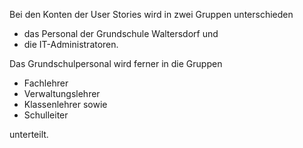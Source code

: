 Bei den Konten der User Stories wird in zwei Gruppen unterschieden

* das Personal der Grundschule Waltersdorf und
* die IT-Administratoren.  

Das Grundschulpersonal wird ferner in die Gruppen

* Fachlehrer
* Verwaltungslehrer
* Klassenlehrer sowie 
* Schulleiter 

unterteilt. 
